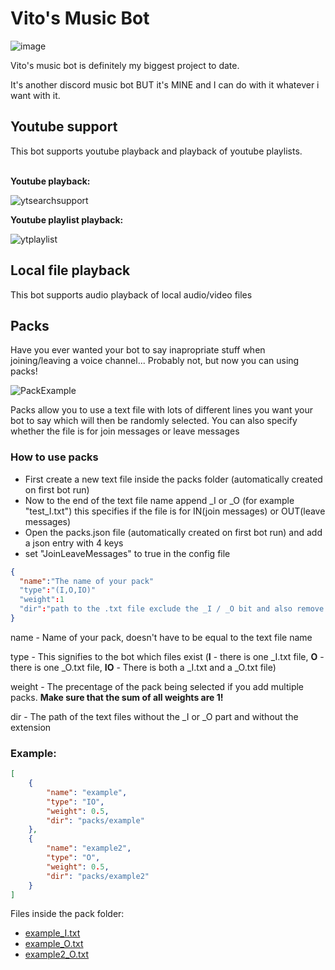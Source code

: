 # Vito's Music Bot
![image](https://user-images.githubusercontent.com/73427833/166977719-7c24f2a8-5cbe-40ee-b614-76a642f7e279.png)

Vito's music bot is definitely my biggest project to date.

It's another discord music bot BUT it's MINE and I can do with it whatever i want with it.

<h2>Youtube support</h2>
This bot supports youtube playback and playback of youtube playlists.
<br></br>

**Youtube playback:**

![ytsearchsupport](https://user-images.githubusercontent.com/73427833/170981276-9c2f858d-8733-4a15-8657-7495d8f7a8c2.png)

**Youtube playlist playback:**

![ytplaylist](https://user-images.githubusercontent.com/73427833/170981633-7055a6ff-6b02-457a-86b0-8ba872df2cc3.png)

<h2>Local file playback</h2>

This bot supports audio playback of local audio/video files

<h2>Packs</h2>

Have you ever wanted your bot to say inapropriate stuff when joining/leaving a voice channel... Probably not, but now you can using packs!

![PackExample](https://user-images.githubusercontent.com/73427833/170971361-c5270c14-6ce9-43e1-8cf4-c96e7f88660f.png)

Packs allow you to use a text file with lots of different lines you want your bot to say which will then be randomly selected. You can also specify whether the file is for join messages or leave messages

<h3>How to use packs</h3>

- First create a new text file inside the packs folder (automatically created on first bot run)
- Now to the end of the text file name append _I or _O (for example "test_I.txt") this specifies if the file is for IN(join messages) or OUT(leave messages)
- Open the packs.json file (automatically created on first bot run) and add a json entry with 4 keys
- set "JoinLeaveMessages" to true in the config file

```json
{
  "name":"The name of your pack"
  "type":"(I,O,IO)"
  "weight":1
  "dir":"path to the .txt file exclude the _I / _O bit and also remove the extension (.txt)"
}
```

name - Name of your pack, doesn't have to be equal to the text file name

type - This signifies to the bot which files exist (**I** - there is one <name>_I.txt file, **O** - there is one <name>_O.txt file, **IO** - There is both a <name>_I.txt and a <name>_O.txt file)

weight - The precentage of the pack being selected if you add multiple packs. **Make sure that the sum of all weights are 1!**
  
dir - The path of the text files without the _I or _O part and without the extension
  
<h3>Example:</h3>
  
```json
[
    {
        "name": "example",
        "type": "IO",
        "weight": 0.5,
        "dir": "packs/example"
    },
    {
        "name": "example2",
        "type": "O",
        "weight": 0.5,
        "dir": "packs/example2"
    }
]
```
Files inside the pack folder:
  
  
- [example_I.txt](https://github.com/Vito510/VMB/files/8797688/example_I.txt)
- [example_O.txt](https://github.com/Vito510/VMB/files/8797693/example_O.txt)
- [example2_O.txt](https://github.com/Vito510/VMB/files/8797694/example2_O.txt)

  
